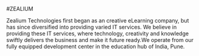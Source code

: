 #ZEALIUM

Zealium Technologies first began as an creative eLearning company, but has since diversified into providing varied IT services. We believe in providing these IT services, where technology, creativity and knowledge swiftly delivers the business and make it future ready.We operate from our	fully equipped development center in the education hub of India, Pune.
